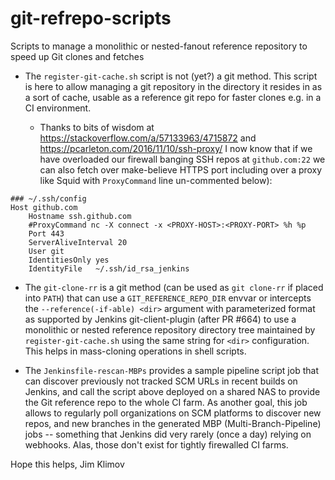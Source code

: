 # git-refrepo-scripts
Scripts to manage a monolithic or nested-fanout reference repository to speed up Git clones and fetches

* The `register-git-cache.sh` script is not (yet?) a git method.
This script is here to allow managing a git repository in the directory it
resides in as a sort of cache, usable as a reference git repo for faster
clones e.g. in a CI environment.

    * Thanks to bits of wisdom at https://stackoverflow.com/a/57133963/4715872
    and https://pcarleton.com/2016/11/10/ssh-proxy/ I now know that if we have
    overloaded our firewall banging SSH repos at `github.com:22` we can also
    fetch over make-believe HTTPS port including over a proxy like Squid with
    `ProxyCommand` line un-commented below):
````
### ~/.ssh/config
Host github.com
    Hostname ssh.github.com
    #ProxyCommand nc -X connect -x <PROXY-HOST>:<PROXY-PORT> %h %p
    Port 443
    ServerAliveInterval 20
    User git
    IdentitiesOnly yes
    IdentityFile   ~/.ssh/id_rsa_jenkins
````

* The `git-clone-rr` is a git method (can be used as `git clone-rr` if
placed into `PATH`) that can use a `GIT_REFERENCE_REPO_DIR` envvar or
intercepts the `--reference(-if-able) <dir>` argument with parameterized
format as supported by Jenkins git-client-plugin (after PR #664) to use
a monolithic or nested reference repository directory tree maintained by
`register-git-cache.sh` using the same string for `<dir>` configuration.
This helps in mass-cloning operations in shell scripts.

* The `Jenkinsfile-rescan-MBPs` provides a sample pipeline script job that
can discover previously not tracked SCM URLs in recent builds on Jenkins,
and call the script above deployed on a shared NAS to provide the Git
reference repo to the whole CI farm. As another goal, this job allows
to regularly poll organizations on SCM platforms to discover new repos,
and new branches in the generated MBP (Multi-Branch-Pipeline) jobs --
something that Jenkins did very rarely (once a day) relying on webhooks.
Alas, those don't exist for tightly firewalled CI farms.

Hope this helps,
Jim Klimov
